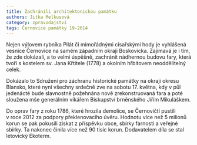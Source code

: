 ```yaml
---
title: Zachránili architektonickou památku
authors: Jitka Melkusová
category: zpravodajství
tags: Černovice památky 19-2014
---
```


Nejen výlovem rybníka Pilát či mimořádnými císařskými hody je vyhlášená vesnice Černovice na samém západním okraji Boskovicka. Zajímavá je i tím, že zde dokázali, a to velmi úspěšně, zachránit nádhernou budovu fary, která tvoří s kostelem sv. Jana Křtitele (1778) a okolním hřbitovem neoddělitelný celek.

Dokázalo to Sdružení pro záchranu historické památky na okraji okresu Blansko, které nyní všechny srdečně zve na sobotu 17. května, kdy v půl jedenácté bude slavnostně požehnána nově zrekonstruovaná fara a poté sloužena mše generálním vikářem Biskupství brněnského Jiřím Mikuláškem.

Do oprav fary z roku 1786, které hrozila demolice, se Černovičtí pustili v roce 2012 za podpory překlenovacího úvěru. Hodnotu více než 5 milionů korun se pak pokusili získat z příspěvku obce, sbírky farnosti a veřejné sbírky. Ta nakonec činila více než 90 tisíc korun. Dodavatelem díla se stal letovický Ekoterm.